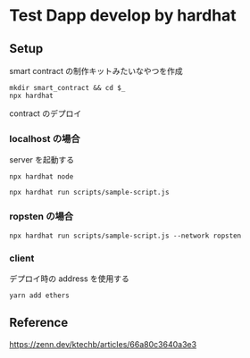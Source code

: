 # Test Dapp develop by hardhat

## Setup

smart contract の制作キットみたいなやつを作成

```
mkdir smart_contract && cd $_
npx hardhat
```

contract のデプロイ

### localhost の場合

server を起動する

```
npx hardhat node
```

```
npx hardhat run scripts/sample-script.js
```

### ropsten の場合

```
npx hardhat run scripts/sample-script.js --network ropsten
```

### client

デプロイ時の address を使用する

```
yarn add ethers
```

## Reference

https://zenn.dev/ktechb/articles/66a80c3640a3e3
